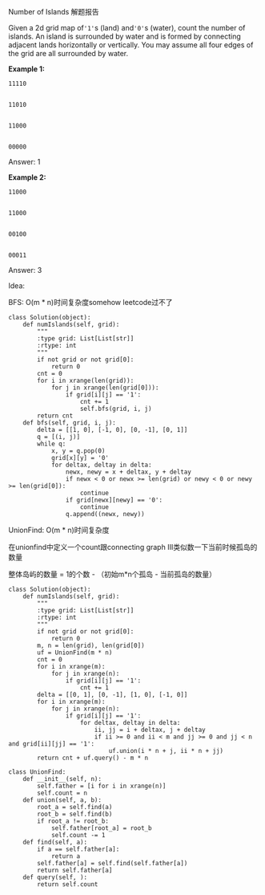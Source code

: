 Number of Islands 解题报告

Given a 2d grid map of`'1'`s \(land\) and`'0'`s \(water\), count the number of islands. An island is surrounded by water and is formed by connecting adjacent lands horizontally or vertically. You may assume all four edges of the grid are all surrounded by water.

**Example 1:**

```
11110


11010


11000


00000
```

Answer: 1

**Example 2:**

```
11000


11000


00100


00011
```

Answer: 3

Idea:

BFS: O\(m \* n\)时间复杂度somehow leetcode过不了

```
class Solution(object):
    def numIslands(self, grid):
        """
        :type grid: List[List[str]]
        :rtype: int
        """
        if not grid or not grid[0]:
            return 0
        cnt = 0
        for i in xrange(len(grid)):
            for j in xrange(len(grid[0])):
                if grid[i][j] == '1':
                    cnt += 1
                    self.bfs(grid, i, j)
        return cnt
    def bfs(self, grid, i, j):
        delta = [[1, 0], [-1, 0], [0, -1], [0, 1]]
        q = [(i, j)]
        while q:
            x, y = q.pop(0)
            grid[x][y] = '0'
            for deltax, deltay in delta:
                newx, newy = x + deltax, y + deltay
                if newx < 0 or newx >= len(grid) or newy < 0 or newy >= len(grid[0]):
                    continue
                if grid[newx][newy] == '0':
                    continue
                q.append((newx, newy))
```

UnionFind: O\(m \* n\)时间复杂度

在unionfind中定义一个count跟connecting graph III类似数一下当前时候孤岛的数量

整体岛屿的数量 = 1的个数 - （初始m\*n个孤岛 - 当前孤岛的数量）

```
class Solution(object):
    def numIslands(self, grid):
        """
        :type grid: List[List[str]]
        :rtype: int
        """
        if not grid or not grid[0]:
            return 0
        m, n = len(grid), len(grid[0])
        uf = UnionFind(m * n)
        cnt = 0
        for i in xrange(m):
            for j in xrange(n):
                if grid[i][j] == '1':
                    cnt += 1
        delta = [[0, 1], [0, -1], [1, 0], [-1, 0]]
        for i in xrange(m):
            for j in xrange(n):
                if grid[i][j] == '1':
                    for deltax, deltay in delta:
                        ii, jj = i + deltax, j + deltay
                        if ii >= 0 and ii < m and jj >= 0 and jj < n and grid[ii][jj] == '1':
                            uf.union(i * n + j, ii * n + jj)
        return cnt + uf.query() - m * n

class UnionFind:
    def __init__(self, n):
        self.father = [i for i in xrange(n)]
        self.count = n
    def union(self, a, b):
        root_a = self.find(a)
        root_b = self.find(b)
        if root_a != root_b:
            self.father[root_a] = root_b
            self.count -= 1
    def find(self, a):
        if a == self.father[a]:
            return a
        self.father[a] = self.find(self.father[a])
        return self.father[a]
    def query(self, ):
        return self.count
```



